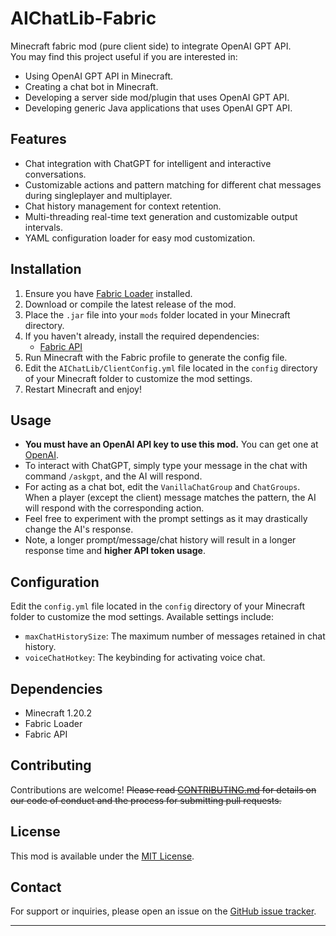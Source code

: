 # AIChatLib-Fabric
Minecraft fabric mod (pure client side) to integrate OpenAI GPT API.  
You may find this project useful if you are interested in:
- Using OpenAI GPT API in Minecraft.
- Creating a chat bot in Minecraft.
- Developing a server side mod/plugin that uses OpenAI GPT API.
- Developing generic Java applications that uses OpenAI GPT API.

## Features
- Chat integration with ChatGPT for intelligent and interactive conversations.
- Customizable actions and pattern matching for different chat messages during singleplayer and multiplayer.
- Chat history management for context retention.
- Multi-threading real-time text generation and customizable output intervals.
- YAML configuration loader for easy mod customization.

## Installation
1. Ensure you have [Fabric Loader](https://fabricmc.net/use/) installed.
2. Download or compile the latest release of the mod.
3. Place the `.jar` file into your `mods` folder located in your Minecraft directory.
4. If you haven't already, install the required dependencies:
    - [Fabric API](https://www.curseforge.com/minecraft/mc-mods/fabric-api)
5. Run Minecraft with the Fabric profile to generate the config file.
6. Edit the `AIChatLib/ClientConfig.yml` file located in the `config` directory of your Minecraft folder to customize the mod settings.
7. Restart Minecraft and enjoy!

## Usage
- **You must have an OpenAI API key to use this mod.** You can get one at [OpenAI](https://platform.openai.com/account/api-keys/).
- To interact with ChatGPT, simply type your message in the chat with command `/askgpt`, and the AI will respond.
- For acting as a chat bot, edit the `VanillaChatGroup` and `ChatGroups`. When a player (except the client) message matches the pattern, the AI will respond with the corresponding action.
- Feel free to experiment with the prompt settings as it may drastically change the AI's response.
- Note, a longer prompt/message/chat history will result in a longer response time and **higher API token usage**. 

## Configuration
Edit the `config.yml` file located in the `config` directory of your Minecraft folder to customize the mod settings. Available settings include:
- `maxChatHistorySize`: The maximum number of messages retained in chat history.
- `voiceChatHotkey`: The keybinding for activating voice chat.

## Dependencies
- Minecraft 1.20.2
- Fabric Loader
- Fabric API

## Contributing
Contributions are welcome! ~~Please read [CONTRIBUTING.md](CONTRIBUTING.md) for details on our code of conduct and the process for submitting pull requests.~~

## License
This mod is available under the [MIT License](LICENSE).

## Contact
For support or inquiries, please open an issue on the [GitHub issue tracker](https://github.com/TianqiCS/AIChatLib-Fabric/issues).

---
